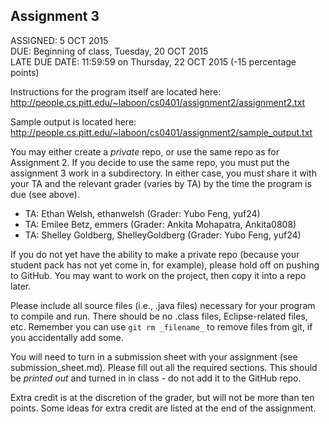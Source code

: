 ## Assignment 3

ASSIGNED: 5 OCT 2015  
DUE: Beginning of class, Tuesday, 20 OCT 2015  
LATE DUE DATE: 11:59:59 on Thursday, 22 OCT 2015 (-15 percentage points)  

Instructions for the program itself are located here: http://people.cs.pitt.edu/~laboon/cs0401/assignment2/assignment2.txt

Sample output is located here: http://people.cs.pitt.edu/~laboon/cs0401/assignment2/sample_output.txt

You may either create a _private_ repo, or use the same repo as for Assignment 2.  If you decide to use the same repo, you must put the assignment 3 work in a subdirectory.  In either case, you must share it with your TA and the relevant grader (varies by TA) by the time the program is due (see above).

* TA: Ethan Welsh, ethanwelsh (Grader: Yubo Feng, yuf24)
* TA: Emilee Betz, emmers (Grader: Ankita Mohapatra, Ankita0808)
* TA: Shelley Goldberg, ShelleyGoldberg  (Grader: Yubo Feng, yuf24)

If you do not yet have the ability to make a private repo (because your student pack has not yet come in, for example), please hold off on pushing to GitHub.  You may want to work on the project, then copy it into a repo later.

Please include all source files (i.e., .java files) necessary for your program to compile and run.  There should be no .class files, Eclipse-related files, etc.  Remember you can use `git rm _filename_` to remove files from git, if you accidentally add some.

You will need to turn in a submission sheet with your assignment (see submission_sheet.md).  Please fill out all the required sections.  This should be _printed out_ and turned in in class - do not add it to the GitHub repo.

Extra credit is at the discretion of the grader, but will not be more than ten points.  Some ideas for extra credit are listed at the end of the assignment.



